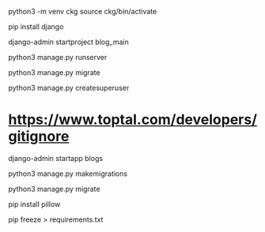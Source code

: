 python3 -m venv ckg
source ckg/bin/activate

pip install django

django-admin startproject blog_main

python3 manage.py runserver

python3 manage.py migrate

python3 manage.py createsuperuser

# https://www.toptal.com/developers/gitignore 

django-admin startapp blogs 

python3 manage.py makemigrations

python3 manage.py migrate

pip install pillow

pip freeze > requirements.txt